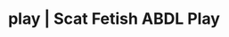---
categories:
- Gender-Fluid
- Self-Pleasure
- Vintage Boudoir
- ASMR Porn
- Spiritual Kink
image: /assets/images/1747714220532.jpg
layout: post
schema:
  description: Premium adult content featuring Scat Fetish, ABDL Play. High-quality
    images with erotic themes.
  keywords:
  - ASMR Porn
  - ABDL Play
  - Vintage Boudoir
  - Ethical Porn
  - Gender-Fluid
  - Queer Kinks
  - Scat Fetish
  name: 1747714220532 | Scat Fetish ABDL Play
  type: VisualArtwork
seo:
  description: Featured content with sensual ABDL Play, Scat Fetish. HD images available.
  keywords: ABDL Play, Scat Fetish
  og_image: /assets/images/1747714220532.jpg
  schema_type: VisualArtwork
tags:
- '#play'
- Scat Fetish
- ABDL Play
title: play | Scat Fetish ABDL Play
---
